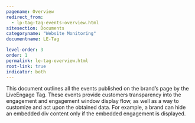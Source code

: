 ```yaml
---
pagename: Overview
redirect_from:
  - lp-tag-tag-events-overview.html
sitesection: Documents
categoryname: "Website Monitoring"
documentname: LE-Tag

level-order: 3
order: 1
permalink: le-tag-overview.html
root-link: true
indicator: both
---
```


This document outlines all the events published on the brand’s page by the LiveEngage Tag. These events provide customers transparency into the engagement and engagement window display flow, as well as a way to customize and act upon the obtained data. For example, a brand can hide an embedded div content only if the embedded engagement is displayed.
